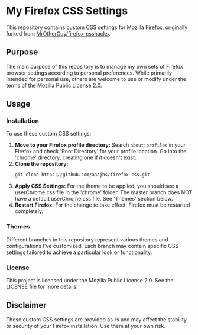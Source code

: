 # My Firefox CSS Settings

This repository contains custom CSS settings for Mozilla Firefox, originally forked from [MrOtherGuy/firefox-csshacks](https://github.com/MrOtherGuy/firefox-csshacks).

## Purpose

The main purpose of this repository is to manage my own sets of Firefox browser settings according to personal preferences. While primarily intended for personal use, others are welcome to use or modify under the terms of the Mozilla Public License 2.0.

## Usage

### Installation

To use these custom CSS settings:

1. **Move to your Firefox profile directory:**
   Search `about:profiles` in your Firefox and check 'Root Directory' for your profile location.
   Go into the 'chrome' directory, creating one if it doesn't exist.
2. **Clone the repository:**
   ```bash
   git clone https://github.com/aaajhs/firefox-css.git
   ```
3. **Apply CSS Settings:**
   For the theme to be applied, you should see a userChrome.css file in the 'chrome' folder.
   The master branch does NOT have a default userChrome.css file. See 'Themes' section below.
4. **Restart Firefox:**
   For the change to take effect, Firefox must be restarted completely.

### Themes

Different branches in this repository represent various themes and configurations I've customized. Each branch may contain specific CSS settings tailored to achieve a particular look or functionality.

### License

This project is licensed under the Mozilla Public License 2.0. See the LICENSE file for more details.

## Disclaimer

These custom CSS settings are provided as-is and may affect the stability or security of your Firefox installation. Use them at your own risk.
